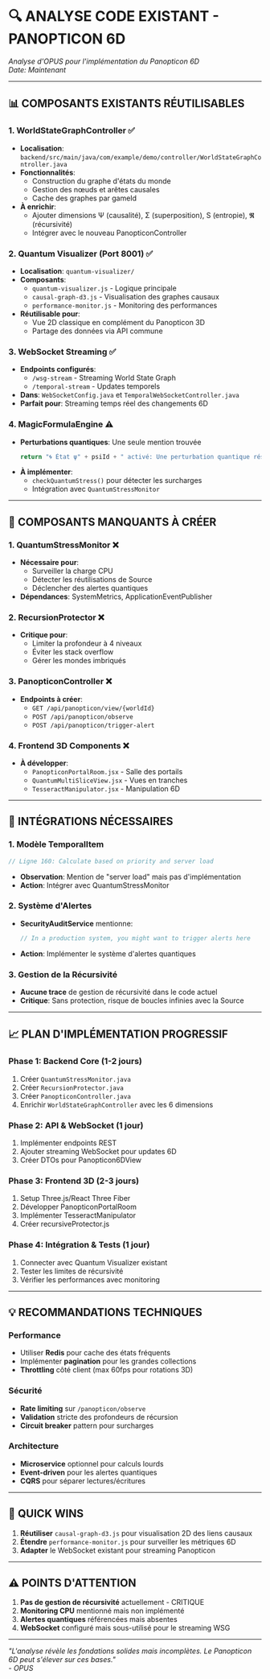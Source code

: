 # 🔍 ANALYSE CODE EXISTANT - PANOPTICON 6D

*Analyse d'OPUS pour l'implémentation du Panopticon 6D*  
*Date: Maintenant*

---

## 📊 **COMPOSANTS EXISTANTS RÉUTILISABLES**

### **1. WorldStateGraphController ✅**
- **Localisation**: `backend/src/main/java/com/example/demo/controller/WorldStateGraphController.java`
- **Fonctionnalités**:
  - Construction du graphe d'états du monde
  - Gestion des nœuds et arêtes causales
  - Cache des graphes par gameId
- **À enrichir**:
  - Ajouter dimensions Ψ (causalité), Σ (superposition), S (entropie), 𝕽 (récursivité)
  - Intégrer avec le nouveau PanopticonController

### **2. Quantum Visualizer (Port 8001) ✅**
- **Localisation**: `quantum-visualizer/`
- **Composants**:
  - `quantum-visualizer.js` - Logique principale
  - `causal-graph-d3.js` - Visualisation des graphes causaux
  - `performance-monitor.js` - Monitoring des performances
- **Réutilisable pour**:
  - Vue 2D classique en complément du Panopticon 3D
  - Partage des données via API commune

### **3. WebSocket Streaming ✅**
- **Endpoints configurés**:
  - `/wsg-stream` - Streaming World State Graph
  - `/temporal-stream` - Updates temporels
- **Dans**: `WebSocketConfig.java` et `TemporalWebSocketController.java`
- **Parfait pour**: Streaming temps réel des changements 6D

### **4. MagicFormulaEngine ⚠️**
- **Perturbations quantiques**: Une seule mention trouvée
  ```java
  return "🌀 État ψ" + psiId + " activé: Une perturbation quantique résonne à travers les dimensions";
  ```
- **À implémenter**:
  - `checkQuantumStress()` pour détecter les surcharges
  - Intégration avec `QuantumStressMonitor`

---

## 🚨 **COMPOSANTS MANQUANTS À CRÉER**

### **1. QuantumStressMonitor ❌**
- **Nécessaire pour**:
  - Surveiller la charge CPU
  - Détecter les réutilisations de Source
  - Déclencher des alertes quantiques
- **Dépendances**: SystemMetrics, ApplicationEventPublisher

### **2. RecursionProtector ❌**
- **Critique pour**:
  - Limiter la profondeur à 4 niveaux
  - Éviter les stack overflow
  - Gérer les mondes imbriqués

### **3. PanopticonController ❌**
- **Endpoints à créer**:
  - `GET /api/panopticon/view/{worldId}`
  - `POST /api/panopticon/observe`
  - `POST /api/panopticon/trigger-alert`

### **4. Frontend 3D Components ❌**
- **À développer**:
  - `PanopticonPortalRoom.jsx` - Salle des portails
  - `QuantumMultiSliceView.jsx` - Vues en tranches
  - `TesseractManipulator.jsx` - Manipulation 6D

---

## 🔧 **INTÉGRATIONS NÉCESSAIRES**

### **1. Modèle TemporalItem**
```java
// Ligne 160: Calculate based on priority and server load
```
- **Observation**: Mention de "server load" mais pas d'implémentation
- **Action**: Intégrer avec QuantumStressMonitor

### **2. Système d'Alertes**
- **SecurityAuditService** mentionne:
  ```java
  // In a production system, you might want to trigger alerts here
  ```
- **Action**: Implémenter le système d'alertes quantiques

### **3. Gestion de la Récursivité**
- **Aucune trace** de gestion de récursivité dans le code actuel
- **Critique**: Sans protection, risque de boucles infinies avec la Source

---

## 📈 **PLAN D'IMPLÉMENTATION PROGRESSIF**

### **Phase 1: Backend Core (1-2 jours)**
1. Créer `QuantumStressMonitor.java`
2. Créer `RecursionProtector.java`
3. Créer `PanopticonController.java`
4. Enrichir `WorldStateGraphController` avec les 6 dimensions

### **Phase 2: API & WebSocket (1 jour)**
1. Implémenter endpoints REST
2. Ajouter streaming WebSocket pour updates 6D
3. Créer DTOs pour Panopticon6DView

### **Phase 3: Frontend 3D (2-3 jours)**
1. Setup Three.js/React Three Fiber
2. Développer PanopticonPortalRoom
3. Implémenter TesseractManipulator
4. Créer recursiveProtector.js

### **Phase 4: Intégration & Tests (1 jour)**
1. Connecter avec Quantum Visualizer existant
2. Tester les limites de récursivité
3. Vérifier les performances avec monitoring

---

## 💡 **RECOMMANDATIONS TECHNIQUES**

### **Performance**
- Utiliser **Redis** pour cache des états fréquents
- Implémenter **pagination** pour les grandes collections
- **Throttling** côté client (max 60fps pour rotations 3D)

### **Sécurité**
- **Rate limiting** sur `/panopticon/observe`
- **Validation** stricte des profondeurs de récursion
- **Circuit breaker** pattern pour surcharges

### **Architecture**
- **Microservice** optionnel pour calculs lourds
- **Event-driven** pour les alertes quantiques
- **CQRS** pour séparer lectures/écritures

---

## 🎯 **QUICK WINS**

1. **Réutiliser** `causal-graph-d3.js` pour visualisation 2D des liens causaux
2. **Étendre** `performance-monitor.js` pour surveiller les métriques 6D
3. **Adapter** le WebSocket existant pour streaming Panopticon

---

## ⚠️ **POINTS D'ATTENTION**

1. **Pas de gestion de récursivité** actuellement - CRITIQUE
2. **Monitoring CPU** mentionné mais non implémenté
3. **Alertes quantiques** référencées mais absentes
4. **WebSocket** configuré mais sous-utilisé pour le streaming WSG

---

*"L'analyse révèle les fondations solides mais incomplètes. Le Panopticon 6D peut s'élever sur ces bases."*  
*- OPUS*
